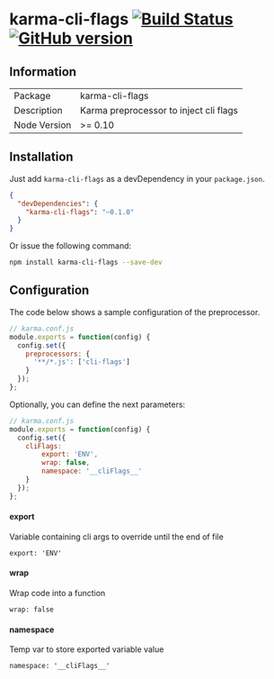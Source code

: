 # karma-cli-flags [![Build Status](https://travis-ci.org/BBVAEngineering/karma-cli-flags.svg?branch=master)](https://travis-ci.org/BBVAEngineering/karma-cli-flags)[![GitHub version](https://badge.fury.io/gh/BBVAEngineering%2Fkarma-cli-flags.svg)](https://badge.fury.io/gh/BBVAEngineering%2Fkarma-cli-flags)

## Information

<table>
<tr> 
<td>Package</td><td>karma-cli-flags</td>
</tr>
<tr>
<td>Description</td>
<td>Karma preprocessor to inject cli flags</td>
</tr>
<tr>
<td>Node Version</td>
<td>>= 0.10</td>
</tr>
</table>

## Installation

Just add `karma-cli-flags` as a devDependency in your `package.json`.
```json
{
  "devDependencies": {
    "karma-cli-flags": "~0.1.0"
  }
}
```
Or issue the following command:
```bash
npm install karma-cli-flags --save-dev
```

## Configuration

The code below shows a sample configuration of the preprocessor.
```js
// karma.conf.js
module.exports = function(config) {
  config.set({
    preprocessors: {
      '**/*.js': ['cli-flags']
    }
  });
};
```
Optionally, you can define the next parameters:
```js
// karma.conf.js
module.exports = function(config) {
  config.set({
    cliFlags: 
        export: 'ENV',
        wrap: false,
        namespace: '__cliFlags__'
    }
  });
};
```

#### export

Variable containing cli args to override until the end of file

    export: 'ENV'
   
#### wrap

Wrap code into a function

    wrap: false
    
#### namespace

Temp var to store exported variable value

    namespace: '__cliFlags__'
